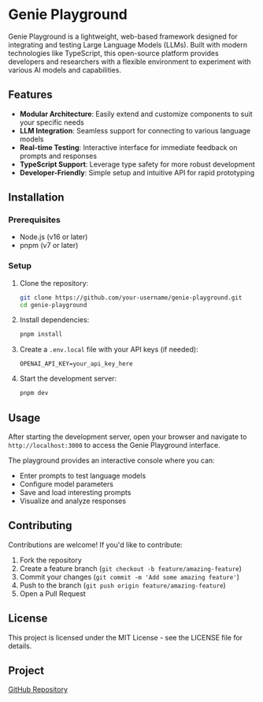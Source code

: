# Genie Playground

Genie Playground is a lightweight, web-based framework designed for integrating and testing Large Language Models (LLMs). Built with modern technologies like TypeScript, this open-source platform provides developers and researchers with a flexible environment to experiment with various AI models and capabilities.

## Features

- **Modular Architecture**: Easily extend and customize components to suit your specific needs
- **LLM Integration**: Seamless support for connecting to various language models
- **Real-time Testing**: Interactive interface for immediate feedback on prompts and responses
- **TypeScript Support**: Leverage type safety for more robust development
- **Developer-Friendly**: Simple setup and intuitive API for rapid prototyping

## Installation

### Prerequisites

- Node.js (v16 or later)
- pnpm (v7 or later)

### Setup

1. Clone the repository:
   ```bash
   git clone https://github.com/your-username/genie-playground.git
   cd genie-playground
   ```

2. Install dependencies:
   ```bash
   pnpm install
   ```

3. Create a `.env.local` file with your API keys (if needed):
   ```
   OPENAI_API_KEY=your_api_key_here
   ```

4. Start the development server:
   ```bash
   pnpm dev
   ```

## Usage

After starting the development server, open your browser and navigate to `http://localhost:3000` to access the Genie Playground interface.

The playground provides an interactive console where you can:
- Enter prompts to test language models
- Configure model parameters
- Save and load interesting prompts
- Visualize and analyze responses

## Contributing

Contributions are welcome! If you'd like to contribute:

1. Fork the repository
2. Create a feature branch (`git checkout -b feature/amazing-feature`)
3. Commit your changes (`git commit -m 'Add some amazing feature'`)
4. Push to the branch (`git push origin feature/amazing-feature`)
5. Open a Pull Request

## License

This project is licensed under the MIT License - see the LICENSE file for details.

## Project

[GitHub Repository](https://github.com/your-username/genie-playground)
